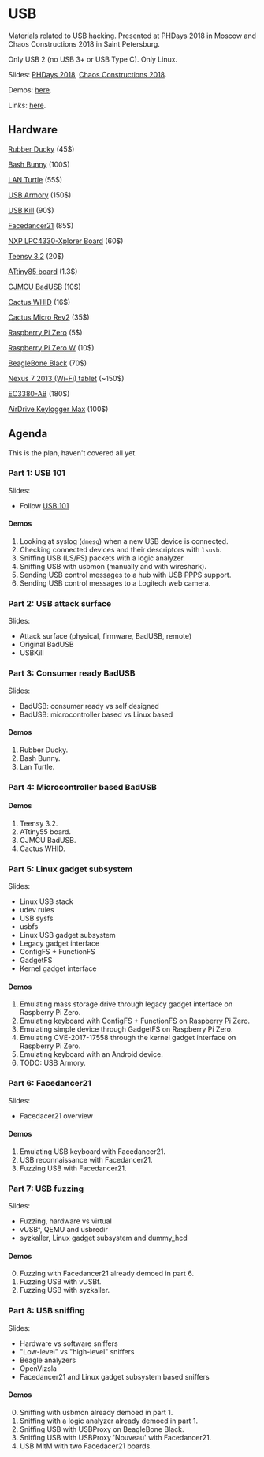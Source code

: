 # USB

Materials related to USB hacking. Presented at PHDays 2018 in Moscow and Chaos Constructions 2018 in Saint Petersburg.

Only USB 2 (no USB 3+ or USB Type C). Only Linux.

Slides: [PHDays 2018](https://docs.google.com/presentation/d/1S1yNeehSXOvtC_QmtqETSF3frlMLgka6v3XQVupJXTQ/edit?usp=sharing), [Chaos Constructions 2018](https://docs.google.com/presentation/d/1C0Mfh9kcHQvqaLd6hbx6ilM_blYwg05YVW5rRS6Z8yQ/edit?usp=sharing).

Demos: [here](https://github.com/xairy/hardware-village/blob/master/usb/DEMOS.md).

Links: [here](https://github.com/xairy/hardware-village/blob/master/usb/LINKS.md).


## Hardware

[Rubber Ducky](https://hakshop.com/products/usb-rubber-ducky-deluxe) (45$)

[Bash Bunny](https://hakshop.com/products/bash-bunny) (100$)

[LAN Turtle](https://hakshop.com/products/lan-turtle) (55$)

[USB Armory](https://inversepath.com/usbarmory) (150$)

[USB Kill](https://usbkill.com/) (90$)

[Facedancer21](http://goodfet.sourceforge.net/hardware/facedancer21/) (85$)

[NXP LPC4330-Xplorer Board](https://www.nxp.com/support/developer-resources/nxp-designs/lpc4330-xplorer-board:OM13027) (60$)

[Teensy 3.2](https://www.pjrc.com/store/teensy32.html) (20$)

[ATtiny85 board](https://www.aliexpress.com/item/Free-shipping-1pcs-Digispark-kickstarter-development-board-ATTINY85-module-for-Arduino-usb/32697283942.html) (1.3$)

[CJMCU BadUSB](https://www.aliexpress.com/item/CJMCU-virtual-Keyboard-Badusb-USB-TTF-memory-Keyboard-ATMEGA32U4-module/32817551271.html) (10$)

[Cactus WHID](https://www.aliexpress.com/item/Cactus-Micro-compatible-board-plus-WIFI-chip-esp8266-for-atmega32u4/32318391529.html) (16$)

[Cactus Micro Rev2](https://www.aliexpress.com/item/Cactus-Micro-Rev2-Pro-Micro-atmega32u4-WIFI-ESP8266-module-ESP-11-ESP-03/32804236925.html) (35$)

[Raspberry Pi Zero](https://www.raspberrypi.org/products/raspberry-pi-zero/) (5$)

[Raspberry Pi Zero W](https://www.raspberrypi.org/products/raspberry-pi-zero-w/) (10$)

[BeagleBone Black](https://beagleboard.org/black) (70$)

[Nexus 7 2013 (Wi-Fi) tablet](https://en.wikipedia.org/wiki/Nexus_7_(2013)) (~150$)

[EC3380-AB](http://www.bplus.com.tw/Adapter/EC3380-AB.html) (180$)

[AirDrive Keylogger Max](http://www.keelog.com/hardware-keylogger/) (100$)


## Agenda

This is the plan, haven't covered all yet.

### Part 1: USB 101

Slides:
* Follow [USB 101](http://www.cypress.com/file/134171/download)

#### Demos

1. Looking at syslog (`dmesg`) when a new USB device is connected.
2. Checking connected devices and their descriptors with `lsusb`.
3. Sniffing USB (LS/FS) packets with a logic analyzer.
4. Sniffing USB with usbmon (manually and with wireshark).
5. Sending USB control messages to a hub with USB PPPS support.
6. Sending USB control messages to a Logitech web camera.

### Part 2: USB attack surface

Slides:
* Attack surface (physical, firmware, BadUSB, remote)
* Original BadUSB
* USBKill

### Part 3: Consumer ready BadUSB

Slides:
* BadUSB: consumer ready vs self designed
* BadUSB: microcontroller based vs Linux based

#### Demos

1. Rubber Ducky.
2. Bash Bunny.
3. Lan Turtle.

### Part 4: Microcontroller based BadUSB

#### Demos

1. Teensy 3.2.
2. ATtiny55 board.
3. CJMCU BadUSB.
4. Cactus WHID.

### Part 5: Linux gadget subsystem

Slides:
* Linux USB stack
* udev rules
* USB sysfs
* usbfs
* Linux USB gadget subsystem
* Legacy gadget interface
* ConfigFS + FunctionFS
* GadgetFS
* Kernel gadget interface

#### Demos

1. Emulating mass storage drive through legacy gadget interface on Raspberry Pi Zero.
2. Emulating keyboard with ConfigFS + FunctionFS on Raspberry Pi Zero.
3. Emulating simple device through GadgetFS on Raspberry Pi Zero.
4. Emulating CVE-2017-17558 through the kernel gadget interface on Raspberry Pi Zero.
5. Emulating keyboard with an Android device.
6. TODO: USB Armory.

### Part 6: Facedancer21

Slides:
* Facedacer21 overview

#### Demos

1. Emulating USB keyboard with Facedancer21.
2. USB reconnaissance with Facedancer21.
3. Fuzzing USB with Facedancer21.

### Part 7: USB fuzzing

Slides:
* Fuzzing, hardware vs virtual
* vUSBf, QEMU and usbredir
* syzkaller, Linux gadget subsystem and dummy_hcd

#### Demos

0. Fuzzing with Facedancer21 already demoed in part 6.
1. Fuzzing USB with vUSBf.
2. Fuzzing USB with syzkaller.

### Part 8: USB sniffing

Slides:
* Hardware vs software sniffers
* "Low-level" vs "high-level" sniffers
* Beagle analyzers
* OpenVizsla
* Facedancer21 and Linux gadget subsystem based sniffers

#### Demos

0. Sniffing with usbmon already demoed in part 1.
1. Sniffing with a logic analyzer already demoed in part 1.
2. Sniffing USB with USBProxy on BeagleBone Black.
3. Sniffing USB with USBProxy 'Nouveau' with Facedancer21.
4. USB MitM with two Facedacer21 boards.
